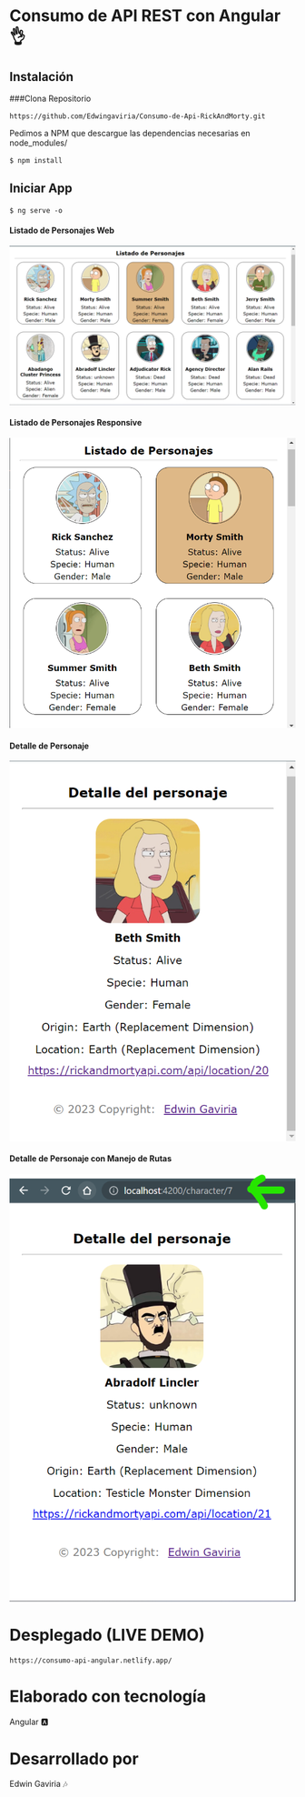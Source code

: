 # Consumo de API REST con Angular 👌
## Instalación
###Clona
Repositorio
```
https://github.com/Edwingaviria/Consumo-de-Api-RickAndMorty.git
```
Pedimos a NPM que descargue las dependencias necesarias en node_modules/
```
$ npm install
```
## Iniciar App
```
$ ng serve -o
```
#### Listado de Personajes Web
![image](Rick-and-morty-API/src/assets/Listado_de_personajes_web.png)
#### Listado de Personajes Responsive
![image](https://github.com/Edwingaviria/Consumo-de-Api-RickAndMorty/blob/main/Rick-and-morty-API/src/assets/Listado_de_personajes_responsive_1.png)
#### Detalle de Personaje
![image](https://github.com/Edwingaviria/Consumo-de-Api-RickAndMorty/blob/main/Rick-and-morty-API/src/assets/Pantalla_de_detalle.png)
#### Detalle de Personaje con Manejo de Rutas
![image](https://github.com/Edwingaviria/Consumo-de-Api-RickAndMorty/blob/main/Rick-and-morty-API/src/assets/Pantalla_de_detalle_manejo_de_rutas.png)

# Desplegado (LIVE DEMO)
```
https://consumo-api-angular.netlify.app/
```
# Elaborado con tecnología
Angular 🅰️

# Desarrollado por
Edwin Gaviria 🎶

